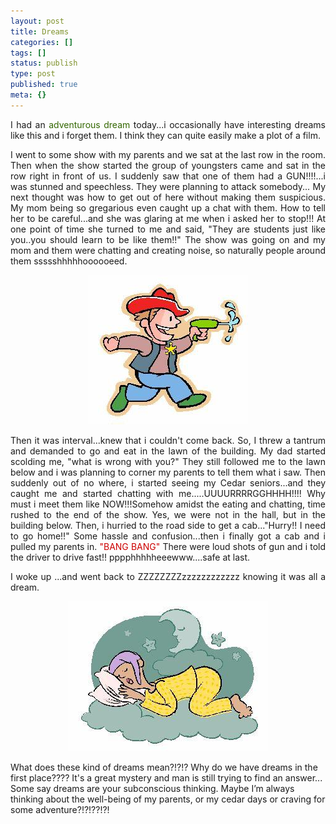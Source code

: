 ```yaml
---
layout: post
title: Dreams
categories: []
tags: []
status: publish
type: post
published: true
meta: {}
---
```

<p align="justify">I had an <font color="#336600">adventurous dream </font>today...i occasionally have interesting dreams like this and i forget them. I think they can quite easily make a plot of a film.</p>
<p align="justify">I went to some show with my parents and we sat at the last row in the room. Then when the show started the group of youngsters came and sat in the row right in front of us. I suddenly saw that one of them had a GUN!!!!...i was stunned and speechless. They were planning to attack somebody... My next thought was how to get out of here without making them suspicious. My mom being so gregarious even caught up a chat with them. How to tell her to be careful...and she was glaring at me when i asked her to stop!!! At one point of time she turned to me and said, "They are students just like you..you should learn to be like them!!" The show was going on and my mom and them were chatting and creating noise, so naturally people around them ssssshhhhhoooooeed.</p>
<p align="center"><img border="0" src="/img/shoot1.jpg" /></p>
<p align="justify">Then it was interval...knew that i couldn't come back. So, I threw a tantrum and demanded to go and eat in the lawn of the building. My dad started scolding me, "what is wrong with you?" They still followed me to the lawn below and i was planning to corner my parents to tell them what i saw. Then suddenly out of no where, i started seeing my Cedar seniors...and they caught me and started chatting with me.....UUUURRRRGGHHHH!!!! Why must i meet them like NOW!!!Somehow amidst the eating and chatting, time rushed to the end of the show. Yes, we were not in the hall, but in the building below. Then, i hurried to the road side to get a cab..."Hurry!! I need to go home!!" Some hassle and confusion...then i finally got a cab and i pulled my parents in. <font color="#cc0000">"BANG BANG"</font> There were loud shots of gun and i told the driver to drive fast!! pppphhhhheeewww....safe at last.</p>
<p align="justify">I woke up ...and went back to ZZZZZZZZzzzzzzzzzzzz knowing it was all a dream.</p>
<p align="center"><img border="0" src="/img/dreams4.jpg" /></p>
What does these kind of dreams mean?!?!? Why do we have dreams in the first place???? It's a great mystery and man is still trying to find an answer... Some say dreams are your subconscious thinking. Maybe I’m always thinking about the well-being of my parents, or my cedar days or craving for some adventure?!?!??!?!
